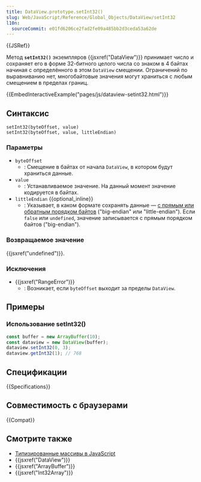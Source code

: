 ```yaml
---
title: DataView.prototype.setInt32()
slug: Web/JavaScript/Reference/Global_Objects/DataView/setInt32
l10n:
  sourceCommit: e01fd6206ce2fad2fe09a485bb2d3ceda53a62de
---
```


{{JSRef}}

Метод **`setInt32()`** экземпляров {{jsxref("DataView")}} принимает число и сохраняет его в форме 32-битного целого числа со знаком в 4 байтах начиная с определённого в этом `DataView` смещении. Ограничений по выравниванию нет, многобайтовые значения могут храниться с любым смещением в пределах границ.

{{EmbedInteractiveExample("pages/js/dataview-setint32.html")}}

## Синтаксис

```js-nolint
setInt32(byteOffset, value)
setInt32(byteOffset, value, littleEndian)
```

### Параметры

- `byteOffset`
  - : Смещение в байтах от начала `DataView`, в котором будут храниться данные.
- `value`
  - : Устанавливаемое значение. На данный момент значение кодируется в байтах.
- `littleEndian` {{optional_inline}}
  - : Указывает, в каком формате сохранять данные — [с прямым или обратным порядком байтов](/ru/docs/Glossary/Endianness) ("big-endian" или "little-endian"). Если `false` или `undefined`, значение записывается с прямым порядком байтов ("big-endian").

### Возвращаемое значение

{{jsxref("undefined")}}.

### Исключения

- {{jsxref("RangeError")}}
  - : Возникает, если `byteOffset` выходит за пределы `DataView`.

## Примеры

### Использование setInt32()

```js
const buffer = new ArrayBuffer(10);
const dataview = new DataView(buffer);
dataview.setInt32(0, 3);
dataview.getInt32(1); // 768
```

## Спецификации

{{Specifications}}

## Совместимость с браузерами

{{Compat}}

## Смотрите также

- [Типизированные массивы в JavaScript](/ru/docs/Web/JavaScript/Guide/Typed_arrays)
- {{jsxref("DataView")}}
- {{jsxref("ArrayBuffer")}}
- {{jsxref("Int32Array")}}
